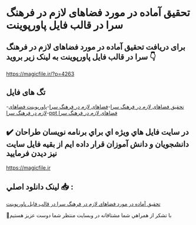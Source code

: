 # تحقیق آماده در مورد فضاهای لازم در فرهنگ سرا در قالب فایل پاورپوینت

## برای دریافت تحقیق آماده در مورد فضاهای لازم در فرهنگ سرا در قالب فایل پاورپوینت به لینک زیر بروید 👇

https://magicfile.ir/?p=4263

## تگ های فایل

-[تحقیق فضاهای لازم در فرهنگ سرا](https://magicfile.ir/product/%d8%aa%d8%ad%d9%82%db%8c%d9%82-%d9%81%d8%b6%d8%a7%d9%87%d8%a7%db%8c-%d9%84%d8%a7%d8%b2%d9%85-%d8%af%d8%b1-%d9%81%d8%b1%d9%87%d9%86%da%af-%d8%b3%d8%b1%d8%a7-%d9%be%d8%a7%d9%88%d8%b1%d9%be%d9%88%db%8c%d9%86%d8%aa/)-[فضاهای لازم در فرهنگ سرا](https://magicfile.ir/product/%d8%aa%d8%ad%d9%82%db%8c%d9%82-%d9%81%d8%b6%d8%a7%d9%87%d8%a7%db%8c-%d9%84%d8%a7%d8%b2%d9%85-%d8%af%d8%b1-%d9%81%d8%b1%d9%87%d9%86%da%af-%d8%b3%d8%b1%d8%a7-%d9%be%d8%a7%d9%88%d8%b1%d9%be%d9%88%db%8c%d9%86%d8%aa/)-[پاورپوینت فضاهای لازم در فرهنگ سرا](https://magicfile.ir/product/%d8%aa%d8%ad%d9%82%db%8c%d9%82-%d9%81%d8%b6%d8%a7%d9%87%d8%a7%db%8c-%d9%84%d8%a7%d8%b2%d9%85-%d8%af%d8%b1-%d9%81%d8%b1%d9%87%d9%86%da%af-%d8%b3%d8%b1%d8%a7-%d9%be%d8%a7%d9%88%d8%b1%d9%be%d9%88%db%8c%d9%86%d8%aa/)-[ppt فضاهای لازم در فرهنگ سرا](https://magicfile.ir/product/%d8%aa%d8%ad%d9%82%db%8c%d9%82-%d9%81%d8%b6%d8%a7%d9%87%d8%a7%db%8c-%d9%84%d8%a7%d8%b2%d9%85-%d8%af%d8%b1-%d9%81%d8%b1%d9%87%d9%86%da%af-%d8%b3%d8%b1%d8%a7-%d9%be%d8%a7%d9%88%d8%b1%d9%be%d9%88%db%8c%d9%86%d8%aa/)

## ✔️ در سايت فايل هاي ويژه اي براي برنامه نويسان طراحان دانشجويان و دانش آموزان قرار داده ايم از بقيه فايل سايت نيز ديدن فرماييد

https://magicfile.ir


## لينک دانلود اصلي 📥 :

[تحقیق آماده در مورد فضاهای لازم در فرهنگ سرا در قالب فایل پاورپوینت](https://magicfile.ir/product/%d8%aa%d8%ad%d9%82%db%8c%d9%82-%d9%81%d8%b6%d8%a7%d9%87%d8%a7%db%8c-%d9%84%d8%a7%d8%b2%d9%85-%d8%af%d8%b1-%d9%81%d8%b1%d9%87%d9%86%da%af-%d8%b3%d8%b1%d8%a7-%d9%be%d8%a7%d9%88%d8%b1%d9%be%d9%88%db%8c%d9%86%d8%aa/) 


🙏با تشکر از همراهي شما مشتاقانه در وبسایت منتظر شما دوست عزیز هستیم

